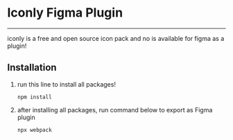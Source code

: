 # Iconly Figma Plugin

---

iconly is a free and open source icon pack and no is available for figma as a plugin!



## Installation



1. run this line to install all packages!

   ```
   npm install
   ```

2. after installing all packages, run command below to export as Figma plugin

   ```
   npx webpack
   ```

   

